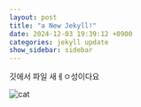 ```yaml
---
layout: post
title: "a New Jekyll!"
date: 2024-12-03 19:39:12 +0900
categories: jekyll update
show_sidebar: sidebar
---
```

깃에서 파일 새ㅔㅇ성이다요

![cat](https://github.com/user-attachments/assets/bfeb3c55-aed0-45e8-8dc7-9ab3e95df738)
